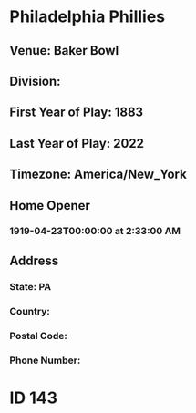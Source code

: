 # Philadelphia Phillies
## Venue: Baker Bowl
## Division: 
## First Year of Play: 1883
## Last Year of Play: 2022
## Timezone: America/New_York
## Home Opener
### 1919-04-23T00:00:00 at 2:33:00 AM
## Address
### 
### State: PA
### Country: 
### Postal Code: 
### Phone Number: 
# ID 143